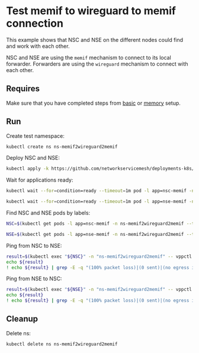 # Test memif to wireguard to memif connection

This example shows that NSC and NSE on the different nodes could find and work with each other.

NSC and NSE are using the `memif` mechanism to connect to its local forwarder.
Forwarders are using the `wireguard` mechanism to connect with each other.

## Requires

Make sure that you have completed steps from [basic](../../basic) or [memory](../../memory) setup.

## Run

Create test namespace:
```bash
kubectl create ns ns-memif2wireguard2memif
```

Deploy NSC and NSE:
```bash
kubectl apply -k https://github.com/networkservicemesh/deployments-k8s/examples/use-cases/Memif2Wireguard2Memif?ref=25afad92c2bc524acb8ac61908e9ea059aeea80f
```

Wait for applications ready:
```bash
kubectl wait --for=condition=ready --timeout=1m pod -l app=nsc-memif -n ns-memif2wireguard2memif
```
```bash
kubectl wait --for=condition=ready --timeout=1m pod -l app=nse-memif -n ns-memif2wireguard2memif
```

Find NSC and NSE pods by labels:
```bash
NSC=$(kubectl get pods -l app=nsc-memif -n ns-memif2wireguard2memif --template '{{range .items}}{{.metadata.name}}{{"\n"}}{{end}}')
```
```bash
NSE=$(kubectl get pods -l app=nse-memif -n ns-memif2wireguard2memif --template '{{range .items}}{{.metadata.name}}{{"\n"}}{{end}}')
```

Ping from NSC to NSE:
```bash
result=$(kubectl exec "${NSC}" -n "ns-memif2wireguard2memif" -- vppctl ping 172.16.1.100 repeat 4)
echo ${result}
! echo ${result} | grep -E -q "(100% packet loss)|(0 sent)|(no egress interface)"
```

Ping from NSE to NSC:
```bash
result=$(kubectl exec "${NSE}" -n "ns-memif2wireguard2memif" -- vppctl ping 172.16.1.101 repeat 4)
echo ${result}
! echo ${result} | grep -E -q "(100% packet loss)|(0 sent)|(no egress interface)"
```

## Cleanup

Delete ns:
```bash
kubectl delete ns ns-memif2wireguard2memif
```
